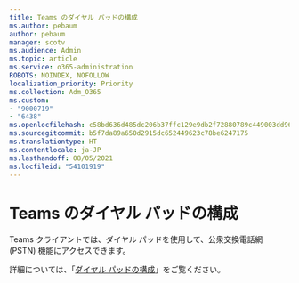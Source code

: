```yaml
---
title: Teams のダイヤル パッドの構成
ms.author: pebaum
author: pebaum
manager: scotv
ms.audience: Admin
ms.topic: article
ms.service: o365-administration
ROBOTS: NOINDEX, NOFOLLOW
localization_priority: Priority
ms.collection: Adm_O365
ms.custom:
- "9000719"
- "6438"
ms.openlocfilehash: c58bd636d485dc206b37ffc129e9db2f72880789c449003dd96db562c7a47542
ms.sourcegitcommit: b5f7da89a650d2915dc652449623c78be6247175
ms.translationtype: HT
ms.contentlocale: ja-JP
ms.lasthandoff: 08/05/2021
ms.locfileid: "54101919"
---
```

# <a name="teams-dial-pad-configuration"></a>Teams のダイヤル パッドの構成

Teams クライアントでは、ダイヤル パッドを使用して、公衆交換電話網 (PSTN) 機能にアクセスできます。  

詳細については、「[ダイヤル パッドの構成](https://docs.microsoft.com/microsoftteams/dial-pad-configuration)」をご覧ください。
